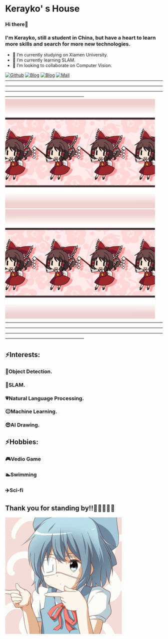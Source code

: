# Kerayko' s House
### Hi there👋

<!--
**Kerayko/Kerayko** is a ✨ _special_ ✨ repository because its `README.md` (this file) appears on your GitHub profile.

Here are some ideas to get you started:


- ⚡ Fun fact: ...
-->
### I'm Kerayko, still a student in China, but have a heart to learn more skills and search for more new technologies.
- 🔭 I’m currently studying on Xiamen University.
- 🌱 I’m currently learning SLAM.
- 👯 I’m looking to collaborate on Computer Vision.

[![Github](https://img.shields.io/github/followers/Kerayko?label=Github&style=social)](https://github.com/Kerayko)
[![Blog](https://img.shields.io/badge/blog-博客园-purple)](https://www.cnblogs.com/alexgzh/)
[![Blog](https://img.shields.io/badge/blog-vuepress-lilac)](https://Kerayko.github.io/)
[![Mail](https://img.shields.io/badge/NetEase-Email-blue)](mailto:cutting_edge_gzh@163.com)
——————————————————————————————————————————————————————————————————————————————————————————————————————————————————————————————
![](https://github.com/Kerayko/Introduction/blob/main/giphy%20(1).gif)![](https://github.com/Kerayko/Introduction/blob/main/giphy%20(1).gif)
——————————————————————————————————————————————————————————————————————————————————————————————————————————————————————————————
## ⚡Interests:     
### :name_badge:Object Detection.
### :bookmark:SLAM.
### :heartpulse:Natural Language Processing.
### :neutral_face:Machine Learning.
### :sunglasses:AI Drawing.
## ⚡Hobbies:
### 🎮Vedio Game
### 🏊Swimming
### ✈️Sci-fi
## Thank you for standing by!!🥰🥰🥰🥰🥰
![](https://github.com/Kerayko/Introduction/blob/main/giphy%20(2).gif)
